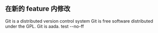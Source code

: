 ## 在新的 feature 内修改

Git is a distributed version control system
Git is free software distributed under the GPL.
Git is aada.
test --no-ff
